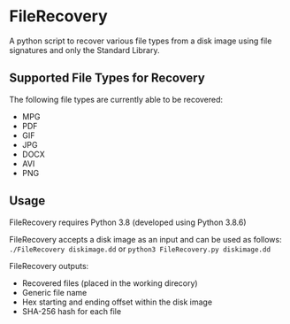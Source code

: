 # FileRecovery
A python script to recover various file types from a disk image using file signatures and only the Standard Library.

## Supported File Types for Recovery
The following file types are currently able to be recovered:
* MPG
* PDF
* GIF
* JPG
* DOCX
* AVI
* PNG

## Usage
FileRecovery requires Python 3.8 (developed using Python 3.8.6)

FileRecovery accepts a disk image as an input and can be used as follows:\
```./FileRecovery diskimage.dd``` or ```python3 FileRecovery.py diskimage.dd```

FileRecovery outputs:
* Recovered files (placed in the working direcory)
* Generic file name
* Hex starting and ending offset within the disk image
* SHA-256 hash for each file

